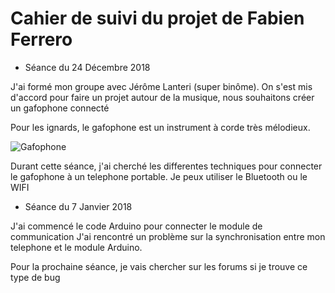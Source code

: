 # Cahier de suivi du projet de Fabien Ferrero

* Séance du 24 Décembre 2018 

J'ai formé mon groupe avec Jérôme Lanteri (super binôme). 
On s'est mis d'accord pour faire un projet autour de la musique, nous souhaitons créer un gafophone connecté

Pour les ignards, le gafophone est un instrument à corde très mélodieux.

![Gafophone](http://www.sofiahub.unice.fr/wp-content/uploads/2017/12/Visuel_Atelier_Gaffophone_2016.jpg)

Durant cette séance, j'ai cherché les differentes techniques pour connecter le gafophone à un telephone portable.
Je peux utiliser le Bluetooth ou le WIFI

* Séance du 7 Janvier 2018 

J'ai commencé le code Arduino pour connecter le module de communication
J'ai rencontré un problème sur la synchronisation entre mon telephone et le module Arduino.

Pour la prochaine séance, je vais chercher sur les forums si je trouve ce type de bug
